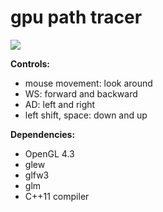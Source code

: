 # gpu path tracer

[![](http://img.youtube.com/vi/6zpkfS8ZBzE/0.jpg)](https://www.youtube.com/watch?v=6zpkfS8ZBzE)

__Controls:__
* mouse movement: look around
* WS: forward and backward
* AD: left and right
* left shift, space: down and up

__Dependencies:__
* OpenGL 4.3
* glew
* glfw3
* glm
* C++11 compiler
